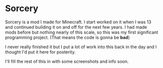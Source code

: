 # Sorcery

Sorcery is a mod I made for Minecraft. I start worked on it when I was 13 and continued building it on and off for the next few years. I had made mods before but nothing nearly of this scale, so this was my first significant programming project. (That means the code is gonna be **bad**) 

I never really finished it but I put a lot of work into this back in the day and I thought I'd put it here for posterity.

I'll fill the rest of this in with some screenshots and info soon.
